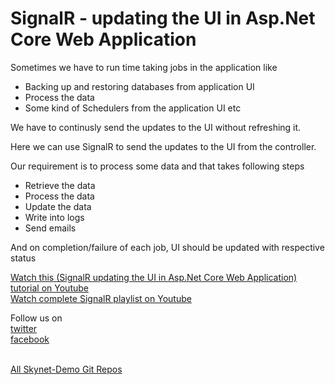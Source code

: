 # SignalR - updating the UI in Asp.Net Core Web Application
Sometimes we have to run time taking jobs in the application like
 <ul>
 <li>Backing up and restoring databases from application UI</li>
 <li>Process the data</li>
  <li>Some kind of Schedulers from the application UI etc</li>
  </ul>

We have to continusly send the updates to the UI without refreshing it.

Here we can use SignalR to send the updates to the UI from the controller.

Our requirement is to process some data and that takes following steps
 <ul>
  <li>Retrieve the data</li>
 <li>Process the data</li>
 <li>Update the data</li>
 <li>Write into logs</li>
  <li>Send emails</li>
  </ul>

And on completion/failure of each job, UI should be updated with respective status

<a href="https://youtu.be/UyF41638RN0">Watch this (SignalR updating the UI in Asp.Net Core Web Application) tutorial on Youtube</a></br>
<a href="https://www.youtube.com/watch?v=_RepoZyMtL4&list=PLo-ZNwEHZHqbKSHEbpZX8u3X2WR1wlAH2">Watch complete SignalR playlist on Youtube</a></br>

Follow us on <br/>
<a href="https://twitter.com/Skynetechs">twitter</a> <br/>
<a href="https://www.facebook.com/Skynetfor.net">facebook</a>

<br/>
<a href="https://github.com/Skynet-Demos">All Skynet-Demo Git Repos</a> <br/>
